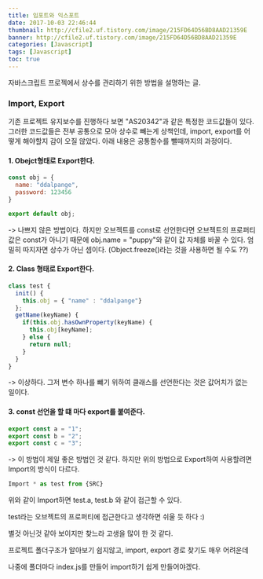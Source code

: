 ```yaml
---
title: 임포트와 익스포트
date: 2017-10-03 22:46:44
thumbnail: http://cfile2.uf.tistory.com/image/215FD64D56BD8AAD21359E
banner: http://cfile2.uf.tistory.com/image/215FD64D56BD8AAD21359E
categories: [Javascript]
tags: [Javascript]
toc: true
---
```


자바스크립트 프로젝에서 상수를 관리하기 위한 방법을 설명하는 글.

<!-- more -->

###  Import, Export

기존 프로젝트 유지보수를 진행하다 보면 "AS20342"과 같은 특정한 코드값들이 있다. 그러한 코드값들은 전부 공통으로 모아 상수로 빼는게 상책인데, import, export를 어떻게 해야할지 감이 오질 않았다. 아래 내용은 공통함수를 뺄때까지의 과정이다.


#### 1. Obejct형태로 Export한다.

```javascript
const obj = {
  name: "ddalpange",
  password: 123456
}

export default obj;
```


-> 나쁘지 않은 방법이다. 하지만 오브젝트를 const로 선언한다면 오브젝트의 프로퍼티 값은 const가 아니기 때문에 obj.name  = "puppy"와 같이 값 자체를 바꿀 수 있다. 엄밀히 따지자면 상수가 아닌 셈이다. (Object.freeze()라는 것을 사용하면 될 수도 ??)

#### 2. Class 형태로 Export한다.

```javascript
class test {
  init() {
    this.obj = { "name" : "ddalpange"}
  };
  getName(keyName) {
    if(this.obj.hasOwnProperty(keyName) {
      this.obj[keyName];
    } else {
      return null;
    }
  }
}
```

-> 이상하다. 그저 변수 하나를 뺴기 위하여 클래스를 선언한다는 것은 값어치가 없는 일이다.

#### 3. const 선언을 할 떄 마다 export를 붙여준다.

```javascript
export const a = "1";
export const b = "2";
export const c = "3";
```
-> 이 방법이 제일 좋은 방법인 것 같다. 하지만 위의 방법으로 Export하여 사용할려면 Import의 방식이 다르다.

```javascript
Import * as test from {SRC}
```

위와 같이 Import하면 test.a, test.b 와 같이 접근할 수 있다.

test라는 오브젝트의 프로퍼티에 접근한다고 생각하면 쉬울 듯 하다 :)

별것 아닌것 같아 보이지만 찾느라 고생을 많이 한 것 같다.

프로젝트 폴더구조가 알아보기 쉽지않고, import, export 경로 찾기도 매우 어려운데

나중에 폴더마다 index.js를 만들어 import하기 쉽게 만들어야겠다. 
<!--stackedit_data:
eyJoaXN0b3J5IjpbLTI0MTU5NTUyNF19
-->